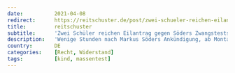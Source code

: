 ```yaml
---
date:          2021-04-08
redirect:      https://reitschuster.de/post/zwei-schueler-reichen-eilantrag-gegen-soeders-zwangstests-ein/
title:         reitschuster
subtitle:      'Zwei Schüler reichen Eilantrag gegen Söders Zwangstests ein'
description:   'Wenige Stunden nach Markus Söders Ankündigung, ab Montag alle bayerischen Schüler zweimal in der Woche zum Corona-Test zu zwingen, haben zwei Schüler rechtliche Schritte dagegen unternommen. Ihr Anwalt erhebt in seinem Eilantrag schwere Vorwürfe gegen die Bayerische Staatsregierung. GASTBEITRAG'
country:       DE
categories:    [Recht, Widerstand]
tags:          [kind, massentest]
---
```

